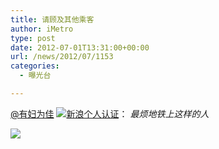 ```yaml
---
title: 请顾及其他乘客
author: iMetro
type: post
date: 2012-07-01T13:31:00+00:00
url: /news/2012/07/1153
categories:
  - 曝光台

---
```

[@有妇为佳][1] [![新浪个人认证 ][2]][3]： _最烦地铁上这样的人_

![][4]

 [1]: http://weibo.com/hujianjun
 [2]: http://img.t.sinajs.cn/t4/style/images/common/transparent.gif "新浪个人认证 "
 [3]: http://verified.weibo.com/verify
 [4]: http://ww4.sinaimg.cn/bmiddle/62853abajw1duh55i3pz8j.jpg